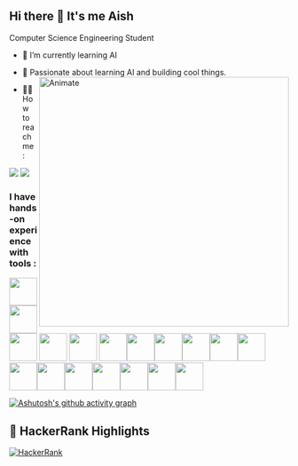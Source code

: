 ## Hi there 👋 It's me Aish

Computer Science Engineering Student  
- 🌱 I’m currently learning AI  
- 🤖 Passionate about learning AI and building cool things. <img align="right" src="https://github.com/user-attachments/assets/66309385-d6f5-495a-88f9-b3030e78a6ad" alt="Animate" width="450"/>

- 👩‍💻 How to reach me :  
<img src="https://img.shields.io/badge/Twitter-1DA1F2?style=for-the-badge&logo=twitter&logoColor=white" />
<img src="https://img.shields.io/badge/LinkedIn-0077B5?style=for-the-badge&logo=linkedin&logoColor=white" />

### I have hands-on experience with tools :
<img height="50" width="50" src="https://img.icons8.com/color/48/python--v1.png" /> <img height="50" width="50" src="https://img.icons8.com/color/48/java-coffee-cup-logo--v1.png" /> <img height="50" width="50" src="https://img.icons8.com/color/48/pycharm--v2.png" /> <img height="50" width="50" src="https://img.icons8.com/color/48/intellij-idea.png" /> <img height="50" width="50" src="https://img.icons8.com/color/48/figma--v1.png" /> <img height="50" width="50" src="https://img.icons8.com/external-tal-revivo-color-tal-revivo/48/external-react-a-javascript-library-for-building-user-interfaces-logo-color-tal-revivo.png" /><img height="50" width="50" src="https://img.icons8.com/fluency/48/anaconda--v2.png" /><img height="50" width="50" src="https://img.icons8.com/fluency/48/canva.png" /><img height="50" width="50" src="https://img.icons8.com/color/48/metamask-logo.png" /><img height="50" width="50" src="https://img.icons8.com/color/48/git.png" /><img height="50" width="50" src="https://img.icons8.com/color/48/html-5--v1.png" /><img height="50" width="50" src="https://img.icons8.com/color/48/css3.png" /><img height="50" width="50" src="https://img.icons8.com/fluency/48/javascript.png" /><img height="50" width="50" src="https://img.icons8.com/color/48/nodejs.png" /><img height="50" width="50" src="https://img.icons8.com/nolan/64/unity.png" /><img height="50" width="50" src="https://img.icons8.com/external-tal-revivo-shadow-tal-revivo/48/external-postman-is-the-only-complete-api-development-environment-logo-shadow-tal-revivo.png" /><img height="50" width="50" src="https://img.icons8.com/color/48/docker.png" /><img height="50" width="50" src="https://img.icons8.com/color/48/google-cloud.png" />

[![Ashutosh's github activity graph](https://github-readme-activity-graph.vercel.app/graph?username=AishwariyaRaj&bg_color=121212&color=ffffff&line=9afefc&point=ffffff&area=true&hide_border=true)](https://github.com/ashutosh00710/github-readme-activity-graph)

## 🏅 HackerRank Highlights

[![HackerRank](https://img.shields.io/badge/HackerRank-2EC866?style=flat&logo=HackerRank&logoColor=white)](https://www.hackerrank.com/profile/aishwariya229)


